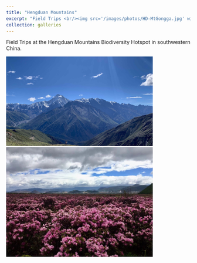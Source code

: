 ```yaml
---
title: "Hengduan Mountains"
excerpt: "Field Trips <br/><img src='/images/photos/HD-MtGongga.jpg' width='500'>"
collection: galleries
---
```



Field Trips at the Hengduan Mountains Biodiversity Hotspot in southwestern China.

<!--
![Mt. Gongga - the highest peak at Hengduan Mountains](/images/photos/HD-MtGongga.jpg)
![Rhododendron blooming at Shangri-La](/images/photos/HD-Shangri-La.jpg)
-->

<p float="left">
  <img src="/images/photos/HD-MtGongga.jpg" width="400" />
  <img src="/images/photos/HD-Shangri-La.jpg" width="400" />
</p>

